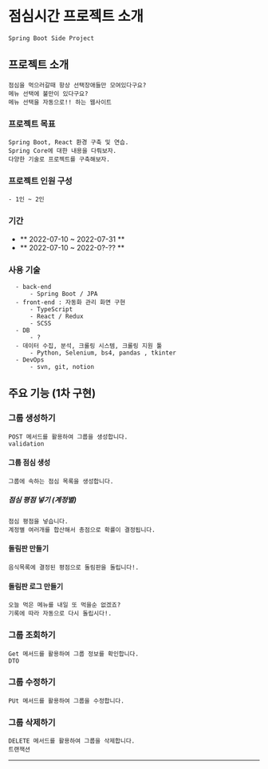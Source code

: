 # 점심시간 프로젝트 소개
    Spring Boot Side Project 

## 프로젝트 소개 
    점심을 먹으러갈때 항상 선택장애들만 모여있다구요? 
    메뉴 선택에 불만이 있다구요? 
    메뉴 선택을 자동으로!! 하는 웹사이트 

### 프로젝트 목표
    Spring Boot, React 환경 구축 및 연습.
    Spring Core에 대한 내용을 다뤄보자.
    다양한 기술로 프로젝트를 구축해보자.

### 프로젝트 인원 구성
    - 1인 ~ 2인

### **기간**
- ** 2022-07-10 ~ 2022-07-31 **
- ** 2022-07-10 ~ 2022-0?-?? **


### 사용 기술
      - back-end
          - Spring Boot / JPA
      - front-end : 자동화 관리 화면 구현
          - TypeScript
          - React / Redux 
          - SCSS
      - DB
          - ?
      - 데이터 수집, 분석, 크롤링 시스템, 크롤링 지원 툴
          - Python, Selenium, bs4, pandas , tkinter
      - DevOps
          - svn, git, notion


## 주요 기능 (1차 구현)
### 그룹 생성하기 
    POST 메서드를 활용하여 그룹을 생성합니다.
    validation
#### 그룹 점심 생성
    그룹에 속하는 점심 목록을 생성합니다.
##### 점심 평점 넣기 (계정별)
    점심 평점을 넣습니다. 
    계정별 여러개를 합산해서 총점으로 확률이 결정됩니다.
#### 돌림판 만들기
    음식목록에 결정된 평점으로 돌림판을 돌립니다!.
#### 돌림판 로그 만들기
    오늘 먹은 메뉴를 내일 또 먹을순 없겠죠? 
    기록에 따라 자동으로 다시 돌립시다!.
### 그룹 조회하기
    Get 메서드를 활용하여 그룹 정보를 확인합니다.
    DTO
### 그룹 수정하기
    PUt 메서드를 활용하여 그룹을 수정합니다.
### 그룹 삭제하기
    DELETE 메서드를 활용하여 그룹을 삭제합니다.
    트랜잭션
---


